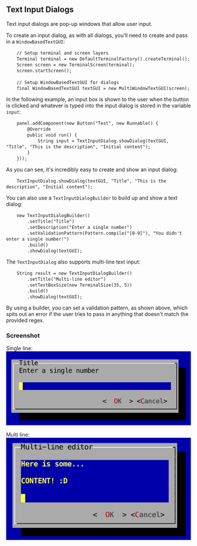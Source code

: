 Text Input Dialogs
---

Text input dialogs are pop-up windows that allow user input.

To create an input dialog, as with all dialogs, you'll need to create and pass in a `WindowBasedTextGUI`:

```
	// Setup terminal and screen layers
	Terminal terminal = new DefaultTerminalFactory().createTerminal();
	Screen screen = new TerminalScreen(terminal);
	screen.startScreen();

	// Setup WindowBasedTextGUI for dialogs
	final WindowBasedTextGUI textGUI = new MultiWindowTextGUI(screen);
```

In the following example, an input box is shown to the user when the button is clicked and whatever is typed into the input dialog is stored in the variable `input`:

```
	panel.addComponent(new Button("Test", new Runnable() {
		@Override
		public void run() {
		    String input = TextInputDialog.showDialog(textGUI, "Title", "This is the description", "Initial content");
		}
	}));
```

As you can see, it's incredibly easy to create and show an input dialog:

```
	TextInputDialog.showDialog(textGUI, "Title", "This is the description", "Initial content");
```

You can also use a `TextInputDialogBuilder` to build up and show a text dialog:

```
	new TextInputDialogBuilder()
		.setTitle("Title")
		.setDescription("Enter a single number")
		.setValidationPattern(Pattern.compile("[0-9]"), "You didn't enter a single number!")
		.build()
		.showDialog(textGUI);
```

The `TextInputDialog` also supports multi-line text input:

```
	String result = new TextInputDialogBuilder()
		.setTitle("Multi-line editor")
		.setTextBoxSize(new TerminalSize(35, 5))
		.build()
		.showDialog(textGUI);
```

By using a builder, you can set a validation pattern, as shown above, which spits out an error if the user tries to pass in anything that doesn't match the provided regex.

### Screenshot

Single line:
![](screenshots/text_input_dialogs.png)

Multi line:
![](screenshots/multiline_input_dialogs.png)